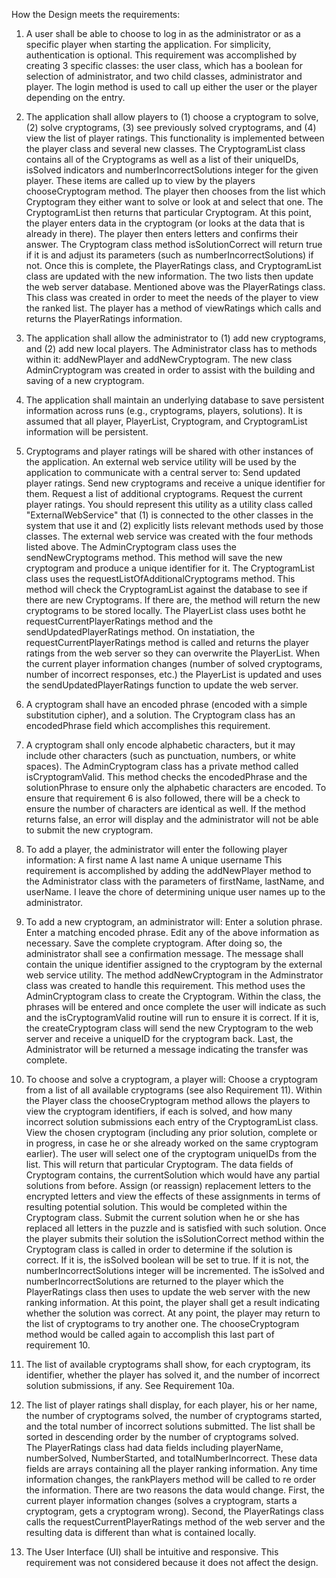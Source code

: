 How the Design meets the requirements:
1. A user shall be able to choose to log in as the administrator or as a specific player when starting the application.  For simplicity, authentication is optional.
This requirement was accomplished by creating 3 specific classes: the user class, which has a boolean for selection of administrator, and two child classes, administrator and player. The login method is used to call up either the user or the player depending on the entry.
2. The application shall allow players to  (1) choose a cryptogram to solve, (2) solve cryptograms, (3) see previously solved cryptograms, and (4) view the list of player ratings.
This functionality is implemented between the player class and several new classes. The CryptogramList class contains all of the Cryptograms as well as a list of their uniqueIDs, isSolved indicators and numberIncorrectSolutions integer for the given player. These items are called up to view by the players chooseCryptogram method. The player then chooses from the list which Cryptogram they either want to solve or look at and select that one. The CryptogramList then returns that particular Cryptogram. At this point, the player enters data in the cryptogram (or looks at the data that is already in there). The player then enters letters and confirms their answer. The Cryptogram class method isSolutionCorrect will return true if it is and adjust its parameters (such as numberIncorrectSolutions) if not. Once this is complete, the PlayerRatings class, and CryptogramList class are updated with the new information. The two lists then update the web server database. 
Mentioned above was the PlayerRatings class. This class was created in order to meet the needs of the player to view the ranked list. The player has a method of viewRatings which calls and returns the PlayerRatings information.
3. The application shall allow the administrator to (1) add new cryptograms, and (2) add new local players.
The Administrator class has to methods within it: addNewPlayer and addNewCryptogram. The new class AdminCryptogram was created in order to assist with the building and saving of a new cryptogram.
4. The application shall maintain an underlying database to save persistent information across runs (e.g., cryptograms, players, solutions).
It is assumed that all player, PlayerList, Cryptogram, and CryptogramList information will be persistent.
5. Cryptograms and player ratings will be shared with other instances of the application.  An external web service utility will be used by the application to communicate with a central server to:
    Send updated player ratings.
    Send new cryptograms and receive a unique identifier for them.
    Request a list of additional cryptograms.
    Request the current player ratings.
You should represent this utility as a utility class called "ExternalWebService" that (1) is connected to the other classes in the system that use it and (2) explicitly lists relevant methods used by those classes.
The external web service was created with the four methods listed above. The AdminCryptogram class uses the sendNewCryptograms method. This method will save the new cryptogram and produce a unique identifier for it. The CryptogramList class uses the requestListOfAdditionalCryptograms method. This method will check the CryptogramList against the database to see if there are new Cryptograms. If there are, the method will return the new cryptograms to be stored locally. The PlayerList class uses botht he requestCurrentPlayerRatings method and the sendUpdatedPlayerRatings method. On instatiation, the requestCurrentPlayerRatings method is called and returns the player ratings from the web server so they can overwrite the PlayerList. When the current player information changes (number of solved cryptograms, number of incorrect responses, etc.) the PlayerList is updated and uses the sendUpdatedPlayerRatings function to update the web server.

6. A cryptogram shall have an encoded phrase (encoded with a simple substitution cipher), and a solution. 
The Cryptogram class has an encodedPhrase field which accomplishes this requirement. 
7. A cryptogram shall only encode alphabetic characters, but it may include other characters (such as punctuation, numbers, or white spaces).
The AdminCryptogram class has a private method called isCryptogramValid. This method checks the encodedPhrase and the solutionPhrase to ensure only the alphabetic characters are encoded. To ensure that requirement 6 is also followed, there will be a check to ensure the number of characters are identical as well. If the method returns false, an error will display and the administrator will not be able to submit the new cryptogram.
8. To add a player, the administrator will enter the following player information:
  A first name
  A last name
  A unique username
This requirement is accomplished by adding the addNewPlayer method to the Administrator class with the parameters of firstName, lastName, and userName. I leave the chore of determining unique user names up to the administrator.
9. To add a new cryptogram, an administrator will:
  Enter a solution phrase.
  Enter a matching encoded phrase.
  Edit any of the above information as necessary.
  Save the complete cryptogram.
After doing so, the administrator shall see a confirmation message. The message shall contain the unique identifier assigned to the cryptogram by the external web service utility.
The method addNewCryptogram in the Adminstrator class was created to handle this requirement. This method uses the AdminCryptogram class to create the Cryptogram. Within the class, the phrases will be entered and once complete the user will indicate as such and the isCryptogramValid routine will run to ensure it is correct. If it is, the createCryptogram class will send the new Cryptogram to the web server and receive a uniqueID for the cryptogram back. Last, the Administrator will be returned a message indicating the transfer was complete.
10. To choose and solve a cryptogram, a player will: 
  Choose a cryptogram from a list of all available cryptograms (see also Requirement 11).
      Within the Player class the chooseCryptogram method allows the players to view the cryptogram identifiers, if each is solved, and how   many incorrect solution submissions each entry of the CryptogramList class. 
  View the chosen cryptogram (including any prior solution, complete or in progress, in case he or she already worked on the same         cryptogram earlier).
      The user will select one of the cryptogram uniqueIDs from the list. This will return that particular Cryptogram. The data fields of Cryptogram contains, the currentSolution which would have any partial solutions from before.
  Assign (or reassign) replacement letters to the encrypted letters and view the effects of these assignments in terms of resulting potential solution.
      This would be completed within the Cryptogram class. 
  Submit the current solution when he or she has replaced all letters in the puzzle and is satisfied with such solution.
      Once the player submits their solution the isSolutionCorrect method within the Cryptogram class is called in order to determine if the solution is correct. If it is, the isSolved boolean will be set to true. If it is not, the numberIncorrectSolutions integer will be incremented. The isSolved and numberIncorrectSolutions are returned to the player which the PlayerRatings class then uses to update the web server with the new ranking information. 
At this point, the player shall get a result indicating whether the solution was correct. At any point, the player may return to the list of cryptograms to try another one.
The chooseCryptogram method would be called again to accomplish this last part of requirement 10.
11. The list of available cryptograms shall show, for each cryptogram, its identifier, whether the player has solved it, and the number of incorrect solution submissions, if any.
See Requirement 10a.
12. The list of player ratings shall display, for each player, his or her name, the number of cryptograms solved, the number of cryptograms started, and the total number of incorrect solutions submitted. The list shall be sorted in descending order by the number of cryptograms solved.  
The PlayerRatings class had data fields including playerName, numberSolved, NumberStarted, and totalNumberIncorrect. These data fields are arrays containing all the player ranking information. Any time information changes, the rankPlayers method will be called to re order the information. There are two reasons the data would change. First, the current player information changes (solves a cryptogram, starts a cryptogram, gets a cryptogram wrong). Second, the PlayerRatings class calls the requestCurrentPlayerRatings method of the web server and the resulting data is different than what is contained locally. 
13. The User Interface (UI) shall be intuitive and responsive.
This requirement was not considered because it does not affect the design.
